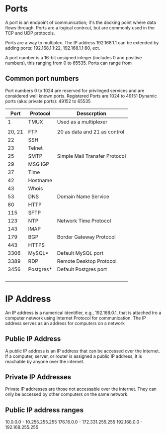 # Ports

A port is an endpoint of communication; it's the docking point where data flows through. Ports are a logical contrcut, but are commonly used in the TCP and UDP protocols.

Ports are a way to multiplex. The IP address 192.168.1.1 can be extended by adding ports: 192.168.1.1:22, 192.168.1.1:80, ect.

A port number is a 16-bit unsigned integer (includes 0 and positive numbers), this ranging from 0 to 65535. Ports can range from

## Common port numbers

Port numbers 0 to 1024 are reserved for privileged services and are considered well known ports.
Registered Ports are 1024 to 49151
Dynamic ports (aka: private ports): 49152 to 65535

| Port   | Protocol   | Desscrption                   |
| ------ | ---------- | ----------------------------- |
| 1      | TMUX       | Used as a multiplexer         |
|        |            |                               |
| 20, 21 | FTP        | 20 as data and 21 as control  |
| 22     | SSH        |                               |
| 23     | Telnet     |                               |
| 25     | SMTP       | Simple Mail Transfer Protocol |
| 29     | MSG IGP    |                               |
| 37     | Time       |                               |
| 42     | Hostname   |                               |
| 43     | Whois      |                               |
| 53     | DNS        | Domain Name Service           |
| 80     | HTTP       |                               |
| 115    | SFTP       |                               |
| 123    | NTP        | Network Time Protocol         |
| 143    | IMAP       |                               |
| 179    | BGP        | Border Gateway Protocol       |
| 443    | HTTPS      |                               |
| 3306   | MySQL\*    | Default MySQL port            |
| 3389   | RDP        | Remote Desktop Protocol       |
| 3456   | Postgres\* | Default Postgres port         |
|        |            |                               |
|        |            |                               |
|        |            |                               |
|        |            |                               |

# IP Address

An IP address is a numerical identifier, e.g., 192.168.0.1, that is attached tro a computer network using Internet Protocol for communication. The IP address serves as an address for computers on a network

## Public IP Address

A public IP address is an IP address that can be accessed over the internet. If a computer, server, or router is assigned a public IP address, it is reachable by anyone over the internet.

## Private IP Addresses

Private IP addresses are those not accessable over the internet. They can only be accessed by other computers on the same network.

## Public IP address ranges

10.0.0.0 - 10.255.255.255
176.16.0.0 - 172.331.255.255
192.168.0.0 - 192.168.255.255
